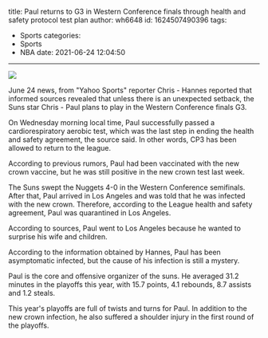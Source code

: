 title: Paul returns to G3 in Western Conference finals through health and safety protocol test plan
author: wh6648
id: 1624507490396
tags: 
- Sports
categories: 
- Sports
- NBA
date: 2021-06-24 12:04:50
---
![](https://p4.itc.cn/q_70/images01/20210624/c53a22de83d3430087295b2114d13ee4.jpeg)


June 24 news, from "Yahoo Sports" reporter Chris - Hannes reported that informed sources revealed that unless there is an unexpected setback, the Suns star Chris - Paul plans to play in the Western Conference finals G3.

On Wednesday morning local time, Paul successfully passed a cardiorespiratory aerobic test, which was the last step in ending the health and safety agreement, the source said. In other words, CP3 has been allowed to return to the league.

According to previous rumors, Paul had been vaccinated with the new crown vaccine, but he was still positive in the new crown test last week.

The Suns swept the Nuggets 4-0 in the Western Conference semifinals. After that, Paul arrived in Los Angeles and was told that he was infected with the new crown. Therefore, according to the League health and safety agreement, Paul was quarantined in Los Angeles.

According to sources, Paul went to Los Angeles because he wanted to surprise his wife and children.

According to the information obtained by Hannes, Paul has been asymptomatic infected, but the cause of his infection is still a mystery.

Paul is the core and offensive organizer of the suns. He averaged 31.2 minutes in the playoffs this year, with 15.7 points, 4.1 rebounds, 8.7 assists and 1.2 steals.

This year's playoffs are full of twists and turns for Paul. In addition to the new crown infection, he also suffered a shoulder injury in the first round of the playoffs.

